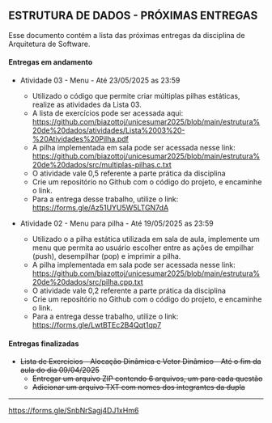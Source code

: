 ## ESTRUTURA DE DADOS - PRÓXIMAS ENTREGAS

Esse documento contém a lista das próximas entregas da disciplina de Arquitetura de Software.

#### Entregas em andamento

- Atividade 03 - Menu - Até 23/05/2025 as 23:59                                                 
    + Utilizado o código que permite criar múltiplas pilhas estáticas, realize as atividades da Lista 03.
    + A lista de exercícios pode ser acessada aqui: https://github.com/biazottoj/unicesumar2025/blob/main/estrutura%20de%20dados/atividades/Lista%2003%20-%20Atividades%20Pilha.pdf
    + A pilha implementada em sala pode ser acessada nesse link: https://github.com/biazottoj/unicesumar2025/blob/main/estrutura%20de%20dados/src/multiplas-pilhas.c.txt  
    + O atividade vale 0,5 referente a parte prática da disciplina
    + Crie um repositório no Github com o código do projeto, e encaminhe o link.
    + Para a entrega desse trabalho, utilize o link: https://forms.gle/Az51UYU5W5LTGN7dA

- Atividade 02 - Menu para pilha - Até 19/05/2025 as 23:59                                                 
    + Utilizado o a pilha estática utilizada em sala de aula, implemente um menu que permita ao usuário escolher entre as ações de empilhar (push), desempilhar (pop) e imprimir a pilha.
    + A pilha implementada em sala pode ser acessada nesse link: https://github.com/biazottoj/unicesumar2025/blob/main/estrutura%20de%20dados/src/pilha.cpp.txt    
    + O atividade vale 0,2 referente a parte prática da disciplina
    + Crie um repositório no Github com o código do projeto, e encaminhe o link.
    + Para a entrega desse trabalho, utilize o link: https://forms.gle/LwtBTEc2B4Qqt1qp7
 

 #### Entregas finalizadas

 - ~~Lista de Exercícios - Alocação Dinâmica e Vetor Dinâmico - Até o fim da aula do dia 09/04/2025~~
    + ~~Entregar um arquivo ZIP contendo 6 arquivos, um para cada questão~~
    + ~~Adicionar um arquivo TXT com nomes dos integrantes da dupla~~

___

https://forms.gle/SnbNrSagj4DJ1xHm6